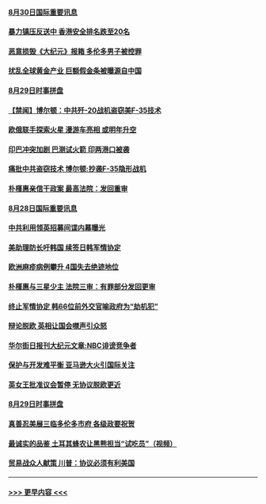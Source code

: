 #### [8月30日国际重要讯息](../pages/prog202/a102654571.md?t=08300933) 
#### [暴力镇压反送中 香港安全排名跌至20名](../pages/prog202/a102654459.md?t=08300933) 
#### [恶意损毁《大纪元》报箱 多伦多男子被控罪](../pages/prog202/a102654449.md?t=08300933) 
#### [扰乱全球黄金产业 巨额假金条被曝源自中国](../pages/prog202/a102654225.md?t=08300933) 
#### [8月29日时事拼盘](../pages/prog202/a102654262.md?t=08300933) 
#### [【禁闻】博尔顿：中共歼-20战机盗窃美F-35技术](../pages/prog202/a102654239.md?t=08300933) 
#### [欧俄联手探索火星 漫游车亮相 或明年升空](../pages/prog202/a102654200.md?t=08300933) 
#### [印巴冲突加剧 巴测试火箭 印两港口被袭](../pages/prog202/a102654162.md?t=08300933) 
#### [痛批中共盗窃技术 博尔顿:抄袭F-35隐形战机](../pages/prog202/a102654111.md?t=08300933) 
#### [朴槿惠亲信干政案 最高法院：发回重审](../pages/prog202/a102654074.md?t=08300933) 
#### [8月28日国际重要讯息](../pages/prog202/a102653837.md?t=08300933) 
#### [中共利用领英招募间谍内幕曝光](../pages/prog202/a102653858.md?t=08300933) 
#### [美助理防长吁韩国  续签日韩军情协定](../pages/prog202/a102653825.md?t=08300933) 
#### [欧洲麻疹病例攀升 4国失去绝迹地位](../pages/prog202/a102653802.md?t=08300933) 
#### [朴槿惠与三星少主 法院三审：有罪部分发回更审](../pages/prog202/a102653762.md?t=08300933) 
#### [终止军情协定 韩66位前外交官喻政府为“劫机犯”](../pages/prog202/a102653717.md?t=08300933) 
#### [辩论脱欧 英相让国会噤声引众怒](../pages/prog202/a102653701.md?t=08300933) 
#### [华尔街日报刊大纪元文章:NBC诽谤竞争者](../pages/prog202/a102653607.md?t=08300933) 
#### [保护与开发难平衡 亚马逊大火引国际关注](../pages/prog202/a102653419.md?t=08300933) 
#### [英女王批准议会暂停 无协议脱欧更近](../pages/prog202/a102653448.md?t=08300933) 
#### [8月29日时事拼盘](../pages/prog202/a102653445.md?t=08300933) 
#### [真善忍美展三临多伦多市府 各级政要祝贺](../pages/prog202/a102653399.md?t=08300933) 
#### [最诚实的品鉴 土耳其蜂农让黑熊担当“试吃员”（视频）](../pages/prog202/a102653370.md?t=08300933) 
#### [贸易战众人献策 川普：协议必须有利美国](../pages/prog202/a102653304.md?t=08300933) 

----
#### [ >>> 更早内容 <<< ](../indexes/prog202-earlier.md)
